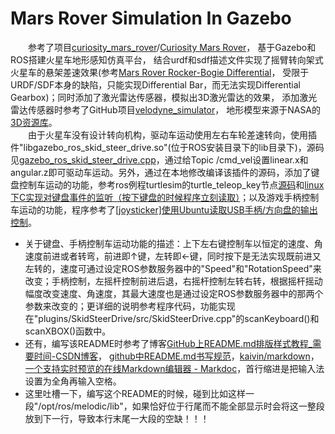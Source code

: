 Mars Rover Simulation In Gazebo
===
　　参考了项目[curiosity_mars_rover](https://bitbucket.org/theconstructcore/curiosity_mars_rover.git)/[Curiosity Mars Rover](https://rds.theconstructsim.com/r/bb25b9334032/curiosity_mars_rover_1/)， 
基于Gazebo和ROS搭建火星车地形感知仿真平台，
结合urdf和sdf描述文件实现了摇臂转向架式火星车的悬架差速效果(参考[Mars Rover Rocker-Bogie Differential](http://alicesastroinfo.com/2012/07/mars-rover-rocker-bogie-differential/)，
受限于URDF/SDF本身的缺陷，只能实现Differential Bar，而无法实现Differential Gearbox)；同时添加了激光雷达传感器，模拟出3D激光雷达的效果，
添加激光雷达传感器时参考了GitHub项目[velodyne_simulator](https://github.com/lmark1/velodyne_simulator.git)，
地形模型来源于NASA的[3D资源库](https://nasa3d.arc.nasa.gov/)。<br>
　　由于火星车没有设计转向机构，驱动车运动使用左右车轮差速转向，使用插件"libgazebo_ros_skid_steer_drive.so"(位于ROS安装目录下的lib目录下)，源码见[gazebo_ros_skid_steer_drive.cpp](http://docs.ros.org/en/jade/api/gazebo_plugins/html/gazebo__ros__skid__steer__drive_8cpp_source.html)，通过给Topic /cmd_vel设置linear.x和angular.z即可驱动车运动。另外，通过在本地修改编译该插件的源码，添加了键盘控制车运动的功能，参考ros例程turtlesim的turtle_teleop_key节点[源码](https://docs.ros.org/en/melodic/api/turtlesim/html/teleop__turtle__key_8cpp_source.html)和[linux下C实现对键盘事件的监听（按下键盘的时候程序立刻读取）](https://blog.csdn.net/u013467442/article/details/51173441)；以及游戏手柄控制车运动的功能，程序参考了[[joysticker]使用Ubuntu读取USB手柄/方向盘的输出控制](https://blog.csdn.net/weixin_39449466/article/details/80628534)。
* 关于键盘、手柄控制车运动功能的描述：上下左右键控制车以恒定的速度、角速度前进或者转弯，前进即↑键，左转即←键，同时按下是无法实现既前进又左转的，速度可通过设定ROS参数服务器中的"Speed"和"RotationSpeed"来改变；手柄控制，左摇杆控制前进后退，右摇杆控制左转右转，根据摇杆摇动幅度改变速度、角速度，其最大速度也是通过设定ROS参数服务器中的那两个参数来改变的；更详细的说明参考程序代码，功能实现在"plugins/SkidSteerDrive/src/SkidSteerDrive.cpp"的scanKeyboard()和scanXBOX()函数中。
* 还有，编写该README时参考了博客[GitHub上README.md排版样式教程_需要时间-CSDN博客](https://blog.csdn.net/u012067966/article/details/50736647)，
[github中README.md书写规范](https://www.cnblogs.com/guchunli/p/6371040.html)，[kaivin/markdown](https://github.com/kaivin/markdown/blob/master/readme.md)，[一个支持实时预览的在线Markdown编辑器 - Markdoc](http://weareoutman.github.io/markdoc/)，首行缩进是把输入法设置为全角再输入空格。
* 这里吐槽一下，编写这个README的时候，碰到比如这样一段"/opt/ros/melodic/lib"，如果恰好位于行尾而不能全部显示时会将这一整段放到下一行，导致本行末尾一大段的空缺！！！
